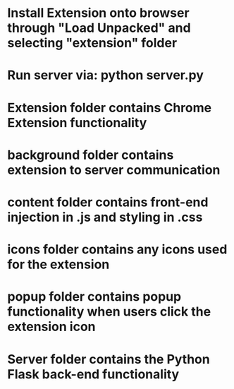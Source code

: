 # Install Extension onto browser through "Load Unpacked" and selecting "extension" folder
# Run server via: python server.py

# Extension folder contains Chrome Extension functionality
#   background folder contains extension to server communication
#   content folder contains front-end injection in .js and styling in .css
#   icons folder contains any icons used for the extension
#   popup folder contains popup functionality when users click the extension icon
# Server folder contains the Python Flask back-end functionality
